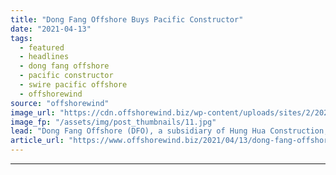```yaml
---
title: "Dong Fang Offshore Buys Pacific Constructor"
date: "2021-04-13"
tags: 
  - featured
  - headlines
  - dong fang offshore
  - pacific constructor
  - swire pacific offshore
  - offshorewind
source: "offshorewind"
image_url: "https://cdn.offshorewind.biz/wp-content/uploads/sites/2/2021/04/13092503/Dong-Fang-Offshore_-Pacific-Constructor.jpg"
image_fp: "/assets/img/post_thumbnails/11.jpg"
lead: "Dong Fang Offshore (DFO), a subsidiary of Hung Hua Construction, has bought the subsea"
article_url: "https://www.offshorewind.biz/2021/04/13/dong-fang-offshore-buys-pacific-constructor/"
---
```


---
